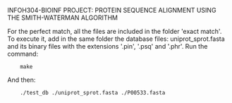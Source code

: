 INFOH304-BIOINF PROJECT: PROTEIN SEQUENCE ALIGNMENT USING THE SMITH-WATERMAN ALGORITHM

For the perfect match, all the files are included in the folder 'exact match'.
To execute it, add in the same folder the database files: 
uniprot_sprot.fasta and its binary files with the extensions '.pin', '.psq' and '.phr'.
Run the command:  

        make
        
And then:
  
        ./test_db ./uniprot_sprot.fasta ./P00533.fasta
                            



